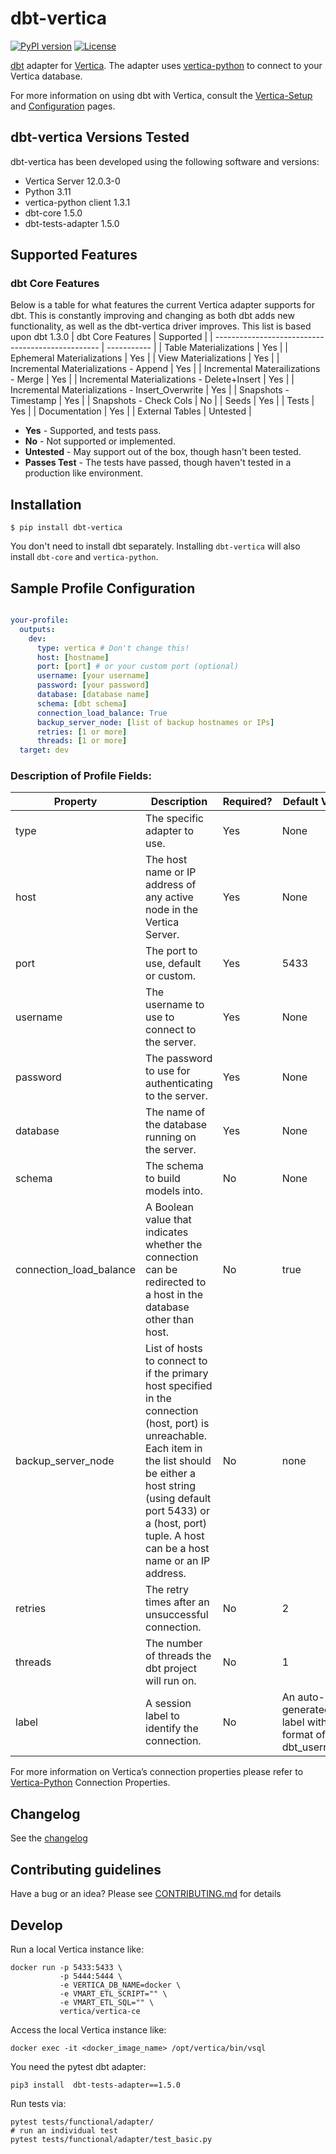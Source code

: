 # dbt-vertica

[![PyPI version](https://badge.fury.io/py/dbt-vertica.svg)](https://badge.fury.io/py/dbt-vertica)
[![License](https://img.shields.io/badge/License-Apache%202.0-orange.svg)](https://opensource.org/licenses/Apache-2.0)

[dbt](https://www.getdbt.com/) adapter for [Vertica](https://www.vertica.com/). The adapter uses [vertica-python](https://github.com/vertica/vertica-python) to connect to your Vertica database.

For more information on using dbt with Vertica, consult the [Vertica-Setup](https://docs.getdbt.com/reference/warehouse-setups/vertica-setup) and [Configuration](https://docs.getdbt.com/reference/resource-configs/vertica-configs) pages.


## dbt-vertica Versions Tested 
dbt-vertica has been developed using the following software and versions: 
* Vertica Server 12.0.3-0
* Python 3.11
* vertica-python client 1.3.1
* dbt-core 1.5.0
* dbt-tests-adapter 1.5.0

## Supported Features
### dbt Core Features
Below is a table for what features the current Vertica adapter supports for dbt. This is constantly improving and changing as both dbt adds new functionality, as well as the dbt-vertica driver improves. This list is based upon dbt 1.3.0
|                dbt Core Features                  | Supported   |
| ------------------------------------------------- | ----------- |
| Table Materializations                            | Yes         |
| Ephemeral Materializations                        | Yes         |
| View Materializations                             | Yes         |
| Incremental Materializations - Append             | Yes         |
| Incremental Materailizations - Merge              | Yes         |
| Incremental Materializations - Delete+Insert      | Yes         |
| Incremental Materializations - Insert_Overwrite   | Yes         |
| Snapshots - Timestamp                             | Yes         |
| Snapshots - Check Cols                            | No  |
| Seeds                                             | Yes         |
| Tests                                             | Yes         |
| Documentation                                     | Yes         |
| External Tables                                   | Untested    |
* **Yes** - Supported, and tests pass.
* **No** - Not supported or implemented.
* **Untested** - May support out of the box, though hasn't been tested.
* **Passes Test** - The tests have passed, though haven't tested in a production like environment. 

## Installation
```
$ pip install dbt-vertica
```
You don't need to install dbt separately. Installing `dbt-vertica` will also install `dbt-core` and `vertica-python`.
## Sample Profile Configuration
```profiles.yml

your-profile:
  outputs:
    dev:
      type: vertica # Don't change this!
      host: [hostname]
      port: [port] # or your custom port (optional)
      username: [your username] 
      password: [your password] 
      database: [database name] 
      schema: [dbt schema] 
      connection_load_balance: True
      backup_server_node: [list of backup hostnames or IPs]
      retries: [1 or more]
      threads: [1 or more] 
  target: dev

```
### Description of Profile Fields:

| Property | Description | Required? | Default Value | Example |
| -------- | ----------- | --------- | ------------- | ------- |
|  type	   | The specific adapter to use. |	Yes	| None | vertica |
| host	| The host name or IP address of any active node in the Vertica Server. |	Yes |	None |	127.0.0.1 |
| port |	The port to use, default or custom. |	Yes	| 5433 | 5433 |
| username | The username to use to connect to the server. | Yes | None	| dbadmin |
| password | The password to use for authenticating to the server. | Yes | None | my_password |
| database | The name of the database running on the server. | Yes | None | my_db |
| schema | The schema to build models into. | No | None | VMart |
| connection_load_balance | A Boolean value that indicates whether the connection can be redirected to a host in the database other than host. | No | true | true |
| backup_server_node | List of hosts to connect to if the primary host specified in the connection (host, port) is unreachable. Each item in the list should be either a host string (using default port 5433) or a (host, port) tuple. A host can be a host name or an IP address. | No | none | ['123.123.123.123','www.abc.com',('123.123.123.124',5433)]
| retries | The retry times after an unsuccessful connection. | No | 2 | 3 |
| threads | The number of threads the dbt project will run on. | No | 1 | 3 |
| label | A session label to identify the connection. | No | An auto-generated label with format of: dbt_username	| dbt_dbadmin |

For more information on Vertica’s connection properties please refer to [Vertica-Python](https://github.com/vertica/vertica-python#create-a-connection) Connection Properties.




## Changelog

See the [changelog](https://github.com/vertica/dbt-vertica/blob/master/CHANGELOG.md)


## Contributing guidelines

Have a bug or an idea? Please see [CONTRIBUTING.md](https://github.com/vertica/dbt-vertica/blob/master/CONTRIBUTING.md) for details

## Develop

Run a local Vertica instance like:

    docker run -p 5433:5433 \
               -p 5444:5444 \
               -e VERTICA_DB_NAME=docker \
               -e VMART_ETL_SCRIPT="" \
               -e VMART_ETL_SQL="" \
               vertica/vertica-ce

Access the local Vertica instance like:

    docker exec -it <docker_image_name> /opt/vertica/bin/vsql


You need the pytest dbt adapter:

    pip3 install  dbt-tests-adapter==1.5.0

Run tests via:
  
    pytest tests/functional/adapter/
    # run an individual test 
    pytest tests/functional/adapter/test_basic.py

    
